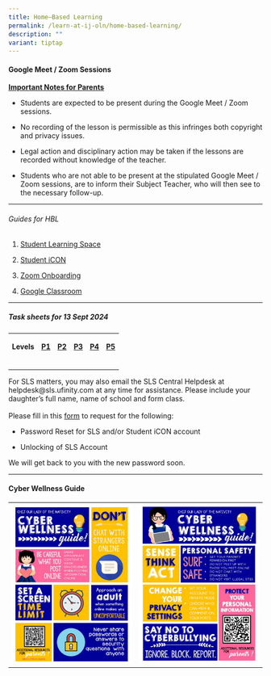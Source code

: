 ```yaml
---
title: Home–Based Learning
permalink: /learn-at-ij-oln/home-based-learning/
description: ""
variant: tiptap
---
```

<h4><strong>Google Meet / Zoom Sessions</strong></h4>
<p><strong><u>Important Notes for Parents</u></strong>
</p>
<ul data-tight="true" class="tight">
<li>
<p>Students are expected to be present during the Google Meet / Zoom sessions.</p>
</li>
<li>
<p>No recording of the lesson is permissible as this infringes both copyright
and privacy issues.</p>
</li>
<li>
<p>Legal action and disciplinary action may be taken if the lessons are recorded
without knowledge of the teacher.</p>
</li>
<li>
<p>Students who are not able to be present at the stipulated Google Meet
/ Zoom sessions, are to inform their Subject Teacher, who will then see
to the necessary follow-up.</p>
</li>
</ul>
<hr>
<h6>Guides for HBL</h6>
<ol data-tight="true" class="tight">
<li>
<p><a href="/files/Guides/STUDENT LEARNING SPACE.pdf" rel="noopener" target="_blank">Student Learning Space</a>
</p>
</li>
<li>
<p><a href="/files/Guides/STUDENT ICON.pdf" rel="noopener" target="_blank">Student iCON</a>
</p>
</li>
<li>
<p><a href="/files/Guides/ZOOM ONBOARDING GUIDE.pdf" rel="noopener" target="_blank">Zoom Onboarding</a>
</p>
</li>
<li>
<p><a href="/files/Guides/GOOGLE CLASSROOM.pdf" rel="noopener" target="_blank">Google Classroom</a>
</p>
</li>
</ol>
<hr>
<h5>Task sheets for 13 Sept 2024</h5>
<p></p>
<table style="minWidth: 150px">
<colgroup>
<col>
<col>
<col>
<col>
<col>
<col>
</colgroup>
<tbody>
<tr>
<th rowspan="1" colspan="1">
<p>Levels</p>
</th>
<th rowspan="1" colspan="1">
<p><a href="/files/2024 Aug Tasksheet/P1_HBL_13SEPT.pdf" rel="noopener noreferrer nofollow" target="_blank">P1</a>
</p>
</th>
<th rowspan="1" colspan="1">
<p><a href="/files/2024 Aug Tasksheet/P2_HBL_13SEPT.pdf" rel="noopener noreferrer nofollow" target="_blank">P2</a>
</p>
</th>
<th rowspan="1" colspan="1">
<p><a href="/files/2024 Aug Tasksheet/P3_HBL_13SEPT.pdf" rel="noopener noreferrer nofollow" target="_blank">P3</a>
</p>
</th>
<th rowspan="1" colspan="1">
<p><a href="/files/2024 Aug Tasksheet/P4_HBL_13SEPT.pdf" rel="noopener noreferrer nofollow" target="_blank">P4</a>
</p>
</th>
<th rowspan="1" colspan="1">
<p><a href="/files/2024 Aug Tasksheet/P5_HBL_13SEPT.pdf" rel="noopener noreferrer nofollow" target="_blank">P5</a>
</p>
</th>
</tr>
<tr>
<td rowspan="1" colspan="1">
<p></p>
</td>
<td rowspan="1" colspan="1">
<p></p>
</td>
<td rowspan="1" colspan="1">
<p></p>
</td>
<td rowspan="1" colspan="1">
<p></p>
</td>
<td rowspan="1" colspan="1">
<p></p>
</td>
<td rowspan="1" colspan="1">
<p></p>
</td>
</tr>
</tbody>
</table>
<p></p>
<p>For SLS matters, you may also email the SLS Central Helpdesk at helpdesk@sls.ufinity.com
at any time for assistance. Please include your daughter’s full name, name
of school and form class.
<br>
<br>Please fill in this&nbsp;<a href="https://go.gov.sg/chijolnpasswordreset" rel="noopener" target="_blank">form</a>&nbsp;to
request for the following:</p>
<ul data-tight="true" class="tight">
<li>
<p>Password Reset for SLS and/or Student iCON account</p>
</li>
<li>
<p>Unlocking of SLS Account</p>
</li>
</ul>
<p>We will get back to you with the new password soon.</p>
<hr>
<h4><strong>Cyber Wellness Guide</strong></h4>
<table style="minWidth: 50px">
<colgroup>
<col>
<col>
</colgroup>
<tbody>
<tr>
<td rowspan="1" colspan="1">
<div class="isomer-image-wrapper">
<img style="width: 100%" height="auto" width="100%" src="/images/home2.jpg">
</div>
</td>
<td rowspan="1" colspan="1">
<div class="isomer-image-wrapper">
<img style="width: 100%" height="auto" width="100%" src="/images/home3.jpg">
</div>
</td>
</tr>
</tbody>
</table>
<p></p>